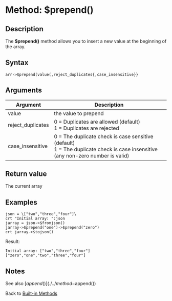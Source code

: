# Method: $prepend()

<PageHeader />

## Description

The **$prepend()** method allows you to insert a new value at the beginning of the array.

## Syntax

```
arr->$prepend(value(,reject_duplicates{,case_insensitive}}
```

## Arguments

| Argument | Description |
| --- | --- |
| value | the value to prepend |
| reject\_duplicates | 0 = Duplicates are allowed (default)<br>1 = Duplicates are rejected |
| case\_insensitive | 0 = The duplicate check is case sensitive (default)<br>1 = The duplicate check is case insensitive (any non-zero number is valid) |

## Return value

The current array

## Examples

```
json = \["two","three","four"]\
crt "Initial array: ":json
jarray = json->$fromjson()
jarray->$prepend("one")->$prepend("zero")
crt jarray->$tojson()
```

Result:

```
Initial array: ["two","three","four"]
["zero","one","two","three","four"]
```

## Notes

See also [$append()](./../method-$append())

Back to [Built-in Methods](./../dynamic-objects-built-in-methods/README.md)  
  
<PageFooter />

